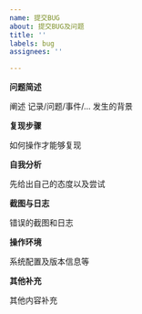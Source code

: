 ```yaml
---
name: 提交BUG
about: 提交BUG及问题
title: ''
labels: bug
assignees: ''

---
```


<!--
  感谢您花时间创建一个issue，请参照一下模板进行问题描述：
-->

**问题简述**

阐述 记录/问题/事件/... 发生的背景

**复现步骤**

如何操作才能够复现

**自我分析**

先给出自己的态度以及尝试

**截图与日志**

错误的截图和日志

**操作环境**

系统配置及版本信息等

**其他补充**

其他内容补充
